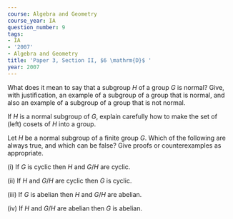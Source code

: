 ```yaml
---
course: Algebra and Geometry
course_year: IA
question_number: 9
tags:
- IA
- '2007'
- Algebra and Geometry
title: 'Paper 3, Section II, $6 \mathrm{D}$ '
year: 2007
---
```




What does it mean to say that a subgroup $H$ of a group $G$ is normal? Give, with justification, an example of a subgroup of a group that is normal, and also an example of a subgroup of a group that is not normal.

If $H$ is a normal subgroup of $G$, explain carefully how to make the set of (left) cosets of $H$ into a group.

Let $H$ be a normal subgroup of a finite group $G$. Which of the following are always true, and which can be false? Give proofs or counterexamples as appropriate.

(i) If $G$ is cyclic then $H$ and $G / H$ are cyclic.

(ii) If $H$ and $G / H$ are cyclic then $G$ is cyclic.

(iii) If $G$ is abelian then $H$ and $G / H$ are abelian.

(iv) If $H$ and $G / H$ are abelian then $G$ is abelian.